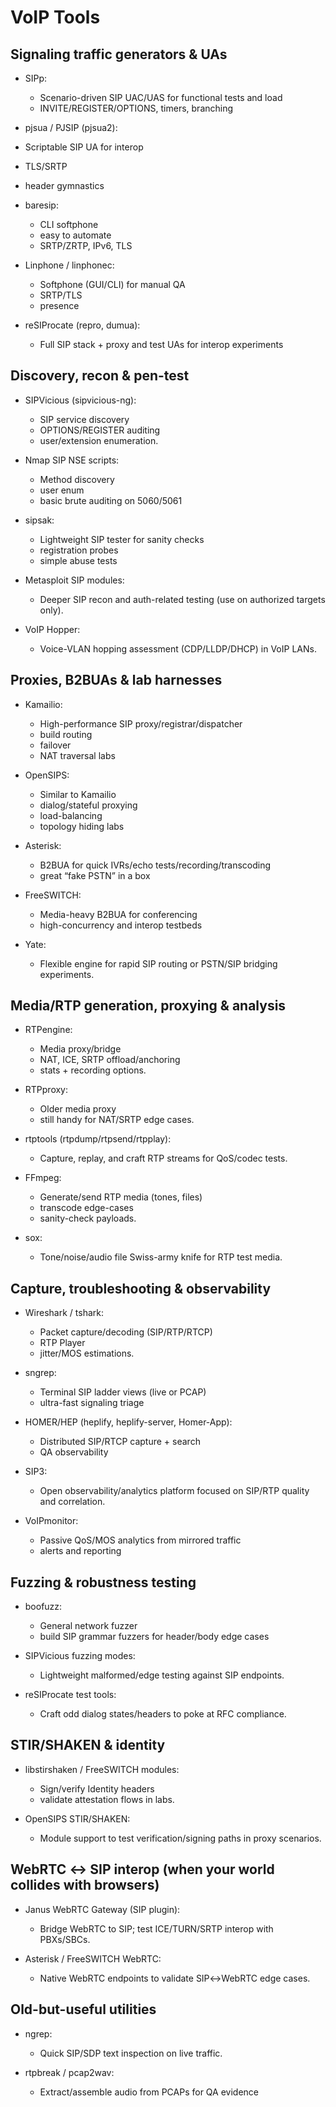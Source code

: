 # VoIP Tools

## Signaling traffic generators & UAs

- SIPp:
  - Scenario-driven SIP UAC/UAS for functional tests and load
  - INVITE/REGISTER/OPTIONS, timers, branching

- pjsua / PJSIP (pjsua2):
- Scriptable SIP UA for interop
- TLS/SRTP
- header gymnastics

- baresip:
  - CLI softphone
  - easy to automate
  - SRTP/ZRTP, IPv6, TLS

- Linphone / linphonec:
  - Softphone (GUI/CLI) for manual QA
  - SRTP/TLS
  - presence

- reSIProcate (repro, dumua):
  - Full SIP stack + proxy and test UAs for interop experiments

## Discovery, recon & pen-test

- SIPVicious (sipvicious-ng):
  - SIP service discovery
  - OPTIONS/REGISTER auditing
  - user/extension enumeration.

- Nmap SIP NSE scripts:
  - Method discovery
  - user enum
  - basic brute auditing on 5060/5061

- sipsak:
  - Lightweight SIP tester for sanity checks
  - registration probes
  - simple abuse tests

- Metasploit SIP modules:
  - Deeper SIP recon and auth-related testing (use on authorized targets only).

- VoIP Hopper:
  - Voice-VLAN hopping assessment (CDP/LLDP/DHCP) in VoIP LANs.

## Proxies, B2BUAs & lab harnesses

- Kamailio:
  - High-performance SIP proxy/registrar/dispatcher
  - build routing
  - failover
  - NAT traversal labs

- OpenSIPS:
  - Similar to Kamailio
  - dialog/stateful proxying
  - load-balancing
  - topology hiding labs

- Asterisk:
  - B2BUA for quick IVRs/echo tests/recording/transcoding
  - great “fake PSTN” in a box

- FreeSWITCH:
  - Media-heavy B2BUA for conferencing
  - high-concurrency and interop testbeds

- Yate:
  - Flexible engine for rapid SIP routing or PSTN/SIP bridging experiments.

## Media/RTP generation, proxying & analysis

- RTPengine:
  - Media proxy/bridge
  - NAT, ICE, SRTP offload/anchoring
  - stats + recording options.

- RTPproxy:
  - Older media proxy
  - still handy for NAT/SRTP edge cases.

- rtptools (rtpdump/rtpsend/rtpplay):
  - Capture, replay, and craft RTP streams for QoS/codec tests.

- FFmpeg:
  - Generate/send RTP media (tones, files)
  - transcode edge-cases
  - sanity-check payloads.

- sox:
  - Tone/noise/audio file Swiss-army knife for RTP test media.

## Capture, troubleshooting & observability

- Wireshark / tshark:
  - Packet capture/decoding (SIP/RTP/RTCP)
  - RTP Player
  - jitter/MOS estimations.

- sngrep:
  - Terminal SIP ladder views (live or PCAP)
  - ultra-fast signaling triage

- HOMER/HEP (heplify, heplify-server, Homer-App):
  - Distributed SIP/RTCP capture + search
  - QA observability

- SIP3:
  - Open observability/analytics platform focused on SIP/RTP quality and correlation.

- VoIPmonitor:
  - Passive QoS/MOS analytics from mirrored traffic
  - alerts and reporting

## Fuzzing & robustness testing

- boofuzz:
  - General network fuzzer
  - build SIP grammar fuzzers for header/body edge cases

- SIPVicious fuzzing modes:
  - Lightweight malformed/edge testing against SIP endpoints.

- reSIProcate test tools:
  - Craft odd dialog states/headers to poke at RFC compliance.

## STIR/SHAKEN & identity

- libstirshaken / FreeSWITCH modules:
  - Sign/verify Identity headers
  - validate attestation flows in labs.

- OpenSIPS STIR/SHAKEN:
  - Module support to test verification/signing paths in proxy scenarios.

## WebRTC ↔ SIP interop (when your world collides with browsers)

- Janus WebRTC Gateway (SIP plugin):
  - Bridge WebRTC to SIP; test ICE/TURN/SRTP interop with PBXs/SBCs.

- Asterisk / FreeSWITCH WebRTC:
  - Native WebRTC endpoints to validate SIP↔WebRTC edge cases.

## Old-but-useful utilities

- ngrep:
  - Quick SIP/SDP text inspection on live traffic.

- rtpbreak / pcap2wav:
  - Extract/assemble audio from PCAPs for QA evidence
